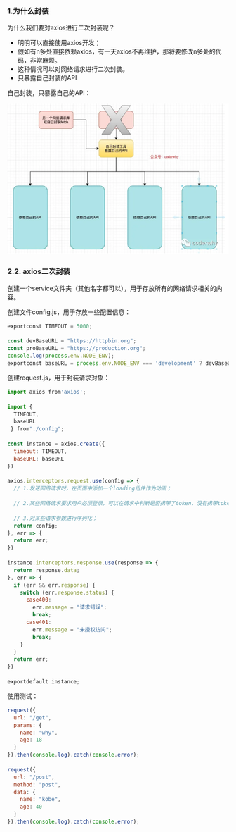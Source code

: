 ### 1.为什么封装

为什么我们要对axios进行二次封装呢？

- 明明可以直接使用axios开发；
- 假如有n多处直接依赖axios，有一天axios不再维护，那将要修改n多处的代码，非常麻烦。
- 这种情况可以对网络请求进行二次封装。
- 只暴露自己封装的API

自己封装，只暴露自己的API：

![API](./images/axios01.png)

### 2.2. axios二次封装

创建一个service文件夹（其他名字都可以），用于存放所有的网络请求相关的内容。

创建文件config.js，用于存放一些配置信息：

```js
exportconst TIMEOUT = 5000;

const devBaseURL = "https://httpbin.org";
const proBaseURL = "https://production.org";
console.log(process.env.NODE_ENV);
exportconst baseURL = process.env.NODE_ENV === 'development' ? devBaseURL: proBaseURL;
```

创建request.js，用于封装请求对象：

```js
import axios from'axios';

import {
  TIMEOUT,
  baseURL
 } from"./config";

const instance = axios.create({
  timeout: TIMEOUT,
  baseURL: baseURL
})

axios.interceptors.request.use(config => {
  // 1.发送网络请求时，在页面中添加一个loading组件作为动画；

  // 2.某些网络请求要求用户必须登录，可以在请求中判断是否携带了token，没有携带token直接跳转到login页面；

  // 3.对某些请求参数进行序列化；
  return config;
}, err => {
  return err;
})

instance.interceptors.response.use(response => {
  return response.data;
}, err => {
  if (err && err.response) {
    switch (err.response.status) {
      case400:
        err.message = "请求错误";
        break;
      case401:
        err.message = "未授权访问";
        break;
    }
  }
  return err;
})

exportdefault instance;

```

使用测试：

```js
request({
  url: "/get",
  params: {
    name: "why",
    age: 18
  }
}).then(console.log).catch(console.error);

request({
  url: "/post",
  method: "post",
  data: {
    name: "kobe",
    age: 40
  }
}).then(console.log).catch(console.error);
```


 

